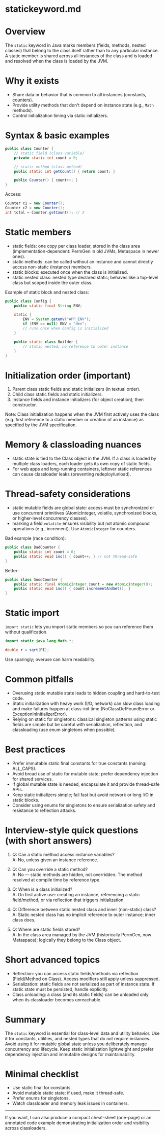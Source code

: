 # statickeyword.md

# Overview

The `static` keyword in Java marks members (fields, methods, nested classes) that belong to the class itself rather than to any particular instance. A static member is shared across all instances of the class and is loaded and resolved when the class is loaded by the JVM.

# Why it exists

- Share data or behavior that is common to all instances (constants, counters).
- Provide utility methods that don't depend on instance state (e.g., `Math` methods).
- Control initialization timing via static initializers.

# Syntax & basic examples

```java
public class Counter {
    // static field (class variable)
    private static int count = 0;

    // static method (class method)
    public static int getCount() { return count; }

    public Counter() { count++; }
}
```

Access:

```java
Counter c1 = new Counter();
Counter c2 = new Counter();
int total = Counter.getCount(); // 2
```

# Static members

- static fields: one copy per class loader, stored in the class area (implementation-dependent: PermGen in old JVMs, Metaspace in newer ones).
- static methods: can be called without an instance and cannot directly access non-static (instance) members.
- static blocks: executed once when the class is initialized.
- static nested class: nested type declared static; behaves like a top-level class but scoped inside the outer class.

Example of static block and nested class:

```java
public class Config {
    public static final String ENV;

    static {
        ENV = System.getenv("APP_ENV");
        if (ENV == null) ENV = "dev";
        // runs once when Config is initialized
    }

    public static class Builder {
        // static nested; no reference to outer instance
    }
}
```

# Initialization order (important)

1. Parent class static fields and static initializers (in textual order).
2. Child class static fields and static initializers.
3. Instance fields and instance initializers (for object creation), then constructor.

Note: Class initialization happens when the JVM first actively uses the class (e.g. first reference to a static member or creation of an instance) as specified by the JVM specification.

# Memory & classloading nuances

- static state is tied to the Class object in the JVM. If a class is loaded by multiple class loaders, each loader gets its own copy of static fields.
- For web apps and long-running containers, leftover static references can cause classloader leaks (preventing redeploy/unload).

# Thread-safety considerations

- static mutable fields are global state: access must be synchronized or use concurrent primitives (AtomicInteger, volatile, synchronized blocks, or higher-level concurrency classes).
- marking a field `volatile` ensures visibility but not atomic compound operations (e.g., increment). Use `AtomicInteger` for counters.

Bad example (race condition):

```java
public class BadCounter {
    public static int count = 0;
    public static void inc() { count++; } // not thread-safe
}
```

Better:

```java
public class GoodCounter {
    public static final AtomicInteger count = new AtomicInteger(0);
    public static void inc() { count.incrementAndGet(); }
}
```

# Static import

`import static` lets you import static members so you can reference them without qualification.

```java
import static java.lang.Math.*;

double r = sqrt(PI);
```

Use sparingly; overuse can harm readability.

# Common pitfalls

- Overusing static mutable state leads to hidden coupling and hard-to-test code.
- Static initialization with heavy work (I/O, network) can slow class loading and make failures happen at class-init time (NoClassDefFoundError or ExceptionInInitializerError).
- Relying on static for singletons: classical singleton patterns using static fields are simple but be careful with serialization, reflection, and classloading (use enum singletons when possible).

# Best practices

- Prefer immutable static final constants for true constants (naming: ALL_CAPS).
- Avoid broad use of static for mutable state; prefer dependency injection for shared services.
- If global mutable state is needed, encapsulate it and provide thread-safe APIs.
- Keep static initializers simple; fail fast but avoid network or long I/O in static blocks.
- Consider using enums for singletons to ensure serialization safety and resistance to reflection attacks.

# Interview-style quick questions (with short answers)

1. Q: Can a static method access instance variables?  
   A: No, unless given an instance reference.

2. Q: Can you override a static method?  
   A: No — static methods are hidden, not overridden. The method resolved at compile time by reference type.

3. Q: When is a class initialized?  
   A: On first active use: creating an instance, referencing a static field/method, or via reflection that triggers initialization.

4. Q: Difference between static nested class and inner (non-static) class?  
   A: Static nested class has no implicit reference to outer instance; inner class does.

5. Q: Where are static fields stored?  
   A: In the class area managed by the JVM (historically PermGen, now Metaspace); logically they belong to the Class object.

# Short advanced topics

- Reflection: you can access static fields/methods via reflection (Field/Method on Class). Access modifiers still apply unless suppressed.
- Serialization: static fields are not serialized as part of instance state. If static state must be persisted, handle explicitly.
- Class unloading: a class (and its static fields) can be unloaded only when its classloader becomes unreachable.

# Summary

The `static` keyword is essential for class-level data and utility behavior. Use it for constants, utilities, and nested types that do not require instances. Avoid using it for mutable global state unless you deliberately manage concurrency and lifecycle. Keep static initialization lightweight and prefer dependency injection and immutable designs for maintainability.

# Minimal checklist

- Use static final for constants.
- Avoid mutable static state; if used, make it thread-safe.
- Prefer enums for singletons.
- Watch classloader and memory leak issues in containers.

---

If you want, I can also produce a compact cheat-sheet (one-page) or an annotated code example demonstrating initialization order and visibility across classloaders.


